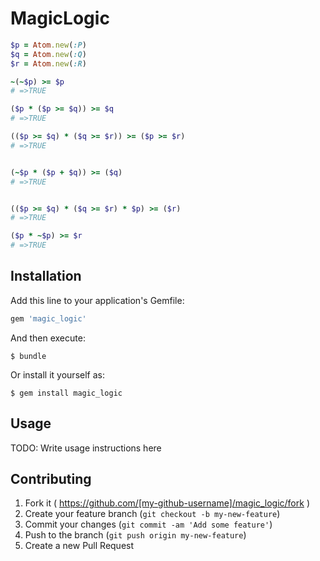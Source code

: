 # MagicLogic

```rb
$p = Atom.new(:P)
$q = Atom.new(:Q)
$r = Atom.new(:R)

~(~$p) >= $p
# =>TRUE

($p * ($p >= $q)) >= $q
# =>TRUE

(($p >= $q) * ($q >= $r)) >= ($p >= $r)
# =>TRUE


(~$p * ($p + $q)) >= ($q)
# =>TRUE


(($p >= $q) * ($q >= $r) * $p) >= ($r)
# =>TRUE

($p * ~$p) >= $r
# =>TRUE
```

## Installation

Add this line to your application's Gemfile:

```ruby
gem 'magic_logic'
```

And then execute:

    $ bundle

Or install it yourself as:

    $ gem install magic_logic

## Usage

TODO: Write usage instructions here

## Contributing

1. Fork it ( https://github.com/[my-github-username]/magic_logic/fork )
2. Create your feature branch (`git checkout -b my-new-feature`)
3. Commit your changes (`git commit -am 'Add some feature'`)
4. Push to the branch (`git push origin my-new-feature`)
5. Create a new Pull Request
